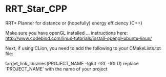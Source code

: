 # RRT_Star_CPP
RRT* Planner for distance or (hopefully) energy efficiency (C++)

Make sure you have openGL installed ... instructions here: http://www.codebind.com/linux-tutorials/install-opengl-ubuntu-linux/

Next, if using CLion, you need to add the following to your CMakeLists.txt file:

target_link_libraries(PROJECT_NAME -lglut -lGL -lGLU)
replace 'PROJECT_NAME' with the name of your project
